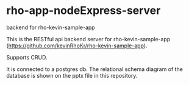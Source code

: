 # rho-app-nodeExpress-server
 backend for rho-kevin-sample-app

This is the RESTful api backend server for rho-kevin-sample-app (https://github.com/kevinRhoKr/rho-kevin-sample-app).

Supports CRUD.

It is connected to a postgres db. 
The relational schema diagram of the database is shown on the pptx file in this repository. 

